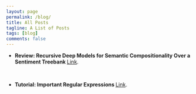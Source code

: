```yaml
---
layout: page
permalink: /blog/
title: All Posts
tagline: A List of Posts
tags: [blog]
comments: false
---
```


<section>

    
  
  <p align="center">
    </p>
  <div style="text-align:left"><ul><li><strong>Review: Recursive Deep Models for Semantic Compositionality Over a
Sentiment Treebank </strong><a href=""> </a> <a href="https://medium.com/p/review-recursive-deep-models-for-semantic-compositionality-over-a-sentiment-treebank-221577eb488?source=email-45b52633d822--writer.postDistributed&sk=6a768682df6fbed6469faeeefb0f9d27">Link</a>. </li>
 
</ul> </div>

<br>

<p align="center">
    </p>
  <div style="text-align:left"><ul><li><strong>Tutorial: Important Regular Expressions </strong><a href=""> </a> <a href="https://medium.com/@anindyasdas/important-regular-expressions-def051aa7425?sk=6db3da75aae83586c0b252b955c6a8e3">Link</a>. </li>
 
</ul> </div>


</section>
